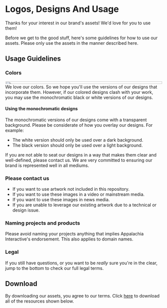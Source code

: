 # Logos, Designs And Usage

Thanks for your interest in our brand's assets!  We'd love for you to use them!

Before we get to the good stuff, here's some guidelines for how to use our assets.  Please only use the assets in the manner described here.

## Usage Guidelines

### Colors

<img src="https://appalachiainteractive.com/wp-content/uploads/brand/palette.png" style="width:100%; max-height:8px; border:1px solid #fff;"/>  
We love our colors.  So we hope you'll use the versions of our designs that incorporate them.  However, if our colored designs clash with your work, you may use the monochromatic black or white versions of our designs.

#### Using the monochromatic designs

 The monochromatic versions of our designs come with a transparent background.   Please be considerate of how you overlay our designs.  For example:

- The white version should only be used over a dark background.
- The black version should only be used over a light background.

 If you are not able to seat our designs in a way that makes them clear and well-defined, please contact us.  We are very committed to ensuring our brand is represented well in all mediums.

### Please contact us

- If you want to use artwork not included in this repository.
- If you want to use these images in a video or mainstream media.
- If you want to use these images in news media.
- If you are unable to leverage our existing artwork due to a technical or design issue.

### Naming projects and products

Please avoid naming your projects anything that implies Appalachia Interactive's endorsement. This also applies to domain names.

### Legal

If you still have questions, or you want to be *really* sure you're in the clear, jump to the bottom to check our full legal terms.

## Download

By downloading our assets, you agree to our terms.  Click [here](https://appalachiainteractive.com/wp-content/uploads/logos/logos.zip) to download all of the resources shown below.

